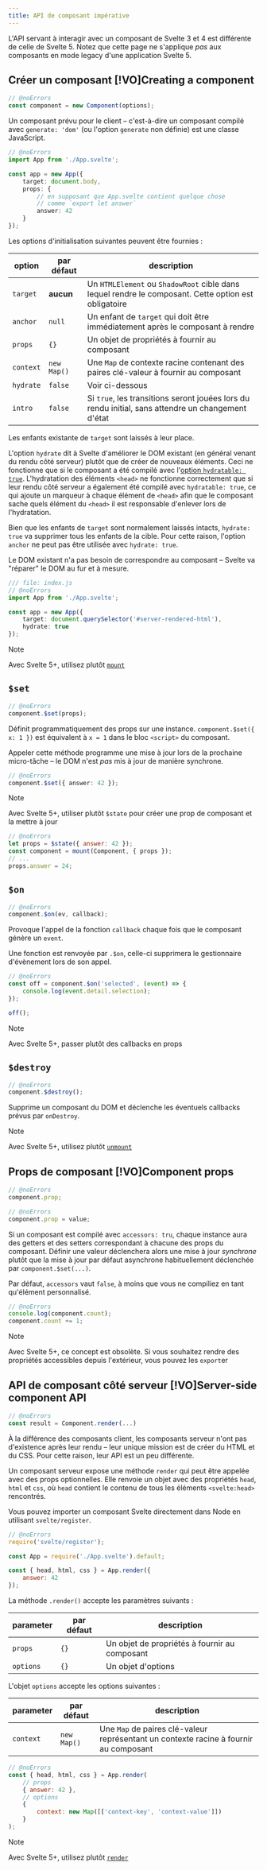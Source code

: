 ```yaml
---
title: API de composant impérative
---
```


L'API servant à interagir avec un composant de Svelte 3 et 4 est différente de celle de Svelte 5.
Notez que cette page ne s'applique _pas_ aux composants en mode legacy d'une application Svelte 5.

## Créer un composant [!VO]Creating a component

```ts
// @noErrors
const component = new Component(options);
```

Un composant prévu pour le client – c'est-à-dire un composant compilé avec `generate: 'dom'` (ou
l'option `generate` non définie) est une classe JavaScript.

```ts
// @noErrors
import App from './App.svelte';

const app = new App({
	target: document.body,
	props: {
		// en supposant que App.svelte contient quelque chose
		// comme `export let answer`
		answer: 42
	}
});
```

Les options d'initialisation suivantes peuvent être fournies :

| option    | par défaut  | description                                                                                          |
| --------- | ----------- | ---------------------------------------------------------------------------------------------------- |
| `target`  | **aucun**   | Un `HTMLElement` ou `ShadowRoot` cible dans lequel rendre le composant. Cette option est obligatoire |
| `anchor`  | `null`      | Un enfant de `target` qui doit être immédiatement après le composant à rendre                        |
| `props`   | `{}`        | Un objet de propriétés à fournir au composant                                                        |
| `context` | `new Map()` | Une `Map` de contexte racine contenant des paires clé-valeur à fournir au composant                  |
| `hydrate` | `false`     | Voir ci-dessous                                                                                      |
| `intro`   | `false`     | Si `true`, les transitions seront jouées lors du rendu initial, sans attendre un changement d'état   |

Les enfants existante de `target` sont laissés à leur place.

L'option `hydrate` dit à Svelte d'améliorer le DOM existant (en général venant du rendu côté
serveur) plutôt que de créer de nouveaux éléments. Ceci ne fonctionne que si le composant a été
compilé avec l'[option `hydratable: true`](/docs/svelte-compiler#compile). L'hydratation des
éléments `<head>` ne fonctionne correctement que si leur rendu côté serveur a également été compilé
avec `hydratable: true`, ce qui ajoute un marqueur à chaque élément de `<head>` afin que le
composant sache quels élément du `<head>` il est responsable d'enlever lors de l'hydratation.

Bien que les enfants de `target` sont normalement laissés intacts, `hydrate: true` va supprimer tous
les enfants de la cible. Pour cette raison, l'option `anchor` ne peut pas être utilisée avec
`hydrate: true`.

Le DOM existant n'a pas besoin de correspondre au composant – Svelte va "réparer" le DOM au fur et à
mesure.

```ts
/// file: index.js
// @noErrors
import App from './App.svelte';

const app = new App({
	target: document.querySelector('#server-rendered-html'),
	hydrate: true
});
```

> [!NOTE]
> Avec Svelte 5+, utilisez plutôt [`mount`](svelte#mount)

## `$set`

```ts
// @noErrors
component.$set(props);
```

Définit programmatiquement des props sur une instance. `component.$set({ x: 1 })` est équivalent à
`x = 1` dans le bloc `<script>` du composant.

Appeler cette méthode programme une mise à jour lors de la prochaine micro-tâche – le DOM n'est
_pas_ mis à jour de manière synchrone.

```ts
// @noErrors
component.$set({ answer: 42 });
```

> [!NOTE]
> Avec Svelte 5+, utiliser plutôt `$state` pour créer une prop de composant et la mettre à jour
>
> ```js
> // @noErrors
> let props = $state({ answer: 42 });
> const component = mount(Component, { props });
> // ...
> props.answer = 24;
> ```

## `$on`

```ts
// @noErrors
component.$on(ev, callback);
```

Provoque l'appel de la fonction `callback` chaque fois que le composant génère un `event`.

Une fonction est renvoyée par `.$on`, celle-ci supprimera le gestionnaire d'évènement lors de son
appel.

```ts
// @noErrors
const off = component.$on('selected', (event) => {
	console.log(event.detail.selection);
});

off();
```

> [!NOTE]
> Avec Svelte 5+, passer plutôt des callbacks en props

## `$destroy`

```js
// @noErrors
component.$destroy();
```

Supprime un composant du DOM et déclenche les éventuels callbacks prévus par `onDestroy`.

> [!NOTE]
> Avec Svelte 5+, utilisez plutôt [`unmount`](svelte#unmount)

## Props de composant [!VO]Component props

```js
// @noErrors
component.prop;
```

```js
// @noErrors
component.prop = value;
```

Si un composant est compilé avec `accessors: tru`, chaque instance aura des getters et des setters
correspondant à chacune des props du composant. Définir une valeur déclenchera alors une mise à jour
_synchrone_ plutôt que la mise à jour par défaut asynchrone habituellement déclenchée par
`component.$set(...)`.

Par défaut, `accessors` vaut `false`, à moins que vous ne compiliez en tant qu'élément personnalisé.

```js
// @noErrors
console.log(component.count);
component.count += 1;
```

> [!NOTE]
> Avec Svelte 5+, ce concept est obsolète. Si vous souhaitez rendre des propriétés accessibles
> depuis l'extérieur, vous pouvez les `export`er

## API de composant côté serveur [!VO]Server-side component API

```js
// @noErrors
const result = Component.render(...)
```

À la différence des composants client, les composants serveur n'ont pas d'existence après leur rendu
– leur unique mission est de créer du HTML et du CSS. Pour cette raison, leur API est un peu
différente.

Un composant serveur expose une méthode `render` qui peut être appelée avec des props optionnelles.
Elle renvoie un objet avec des propriétés `head`, `html` et `css`, où `head` contient le contenu de
tous les éléments `<svelte:head>` rencontrés.

Vous pouvez importer un composant Svelte directement dans Node en utilisant `svelte/register`.

```js
// @noErrors
require('svelte/register');

const App = require('./App.svelte').default;

const { head, html, css } = App.render({
	answer: 42
});
```

La méthode `.render()` accepte les paramètres suivants :

| parameter | par défaut | description                                        |
| --------- | ---------- | -------------------------------------------------- |
| `props`   | `{}`       | Un objet de propriétés à fournir au composant      |
| `options` | `{}`       | Un objet d'options                                 |

L'objet `options` accepte les options suivantes :

| parameter | par défaut  | description                                                                           |
| --------- | ----------- | ------------------------------------------------------------------------------------- |
| `context` | `new Map()` | Une `Map` de paires clé-valeur représentant un contexte racine à fournir au composant |

```js
// @noErrors
const { head, html, css } = App.render(
	// props
	{ answer: 42 },
	// options
	{
		context: new Map([['context-key', 'context-value']])
	}
);
```

> [!NOTE]
> Avec Svelte 5+, utilisez plutôt [`render`](svelte-server#render)
